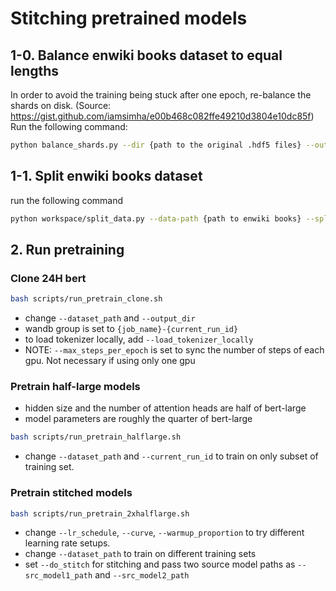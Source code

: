 # Stitching pretrained models
## 1-0. Balance enwiki books dataset to equal lengths
In order to avoid the training being stuck after one epoch, re-balance the shards on disk. (Source: https://gist.github.com/iamsimha/e00b468c082ffe49210d3804e10dc85f) Run the following command:
```bash
python balance_shards.py --dir {path to the original .hdf5 files} --out-dir {path to the balanced .hdf5 files}
```

## 1-1. Split enwiki books dataset
run the following command
```bash
python workspace/split_data.py --data-path {path to enwiki books} --split 4
```

## 2. Run pretraining
### Clone 24H bert
```bash
bash scripts/run_pretrain_clone.sh
```
* change `--dataset_path` and `--output_dir`
* wandb group is set to `{job_name}-{current_run_id}`
* to load tokenizer locally, add `--load_tokenizer_locally`
* NOTE: `--max_steps_per_epoch` is set to sync the number of steps of each gpu. Not necessary if using only one gpu
  
### Pretrain half-large models
* hidden size and the number of attention heads are half of bert-large
* model parameters are roughly the quarter of bert-large
  
```bash
bash scripts/run_pretrain_halflarge.sh
```
* change `--dataset_path` and `--current_run_id` to train on only subset of training set.

### Pretrain stitched models
```bash
bash scripts/run_pretrain_2xhalflarge.sh
```
* change `--lr_schedule`, `--curve`, `--warmup_proportion` to try different learning rate setups.
* change `--dataset_path` to train on different training sets
* set `--do_stitch` for stitching and pass two source model paths as `--src_model1_path` and `--src_model2_path`